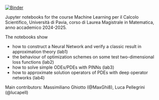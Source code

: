 [![Binder](https://mybinder.org/badge_logo.svg)](https://mybinder.org/v2/gh/carlomr/MLCS_2024-2025/binder_environment?urlpath=git-pull%3Frepo%3Dhttps%253A%252F%252Fgithub.com%252Fcarlomr%252FMLCS_2024-2025%26urlpath%3Dlab%252Ftree%252FMLCS_2024-2025%252F%26branch%3Dmain)


Jupyter notebooks for the course Machine Learning per il Calcolo Scientifico, Università di Pavia, corso di Laurea Magistrale in Matematica, anno accademico 2024-2025.

The notebooks show
- how to construct a Neural Network and verify a classic result in approximation theory (lab1)
- the behaviour of optimization schemes on some test two-dimensional loss functions (lab2)
- how to solve simple ODEs/PDEs with PINNs (lab3)
- how to approximate solution operators of PDEs with deep operator networks (lab4)


Main contributors: Massimiliano Ghiotto (@MaxGhi8), Luca Pellegrini (@lucapell)


